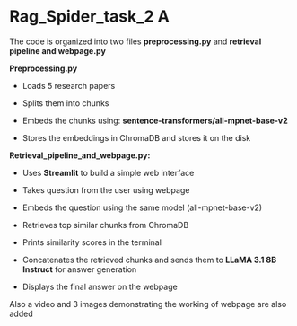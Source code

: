 # Rag_Spider_task_2 A
The code is organized into two files **preprocessing.py** and **retrieval pipeline and webpage.py**

**Preprocessing.py**

* Loads 5 research papers

* Splits them into chunks

* Embeds the chunks using: **sentence-transformers/all-mpnet-base-v2**

* Stores the embeddings in ChromaDB and stores it on the disk

**Retrieval_pipeline_and_webpage.py:**

* Uses **Streamlit** to build a simple web interface

* Takes question from the user using webpage

* Embeds the question using the same model (all-mpnet-base-v2)

* Retrieves top similar chunks from ChromaDB

* Prints similarity scores in the terminal

* Concatenates the retrieved chunks and sends them to **LLaMA 3.1 8B Instruct** for answer generation

* Displays the final answer on the webpage

Also a video and 3 images demonstrating the working of webpage are also added

